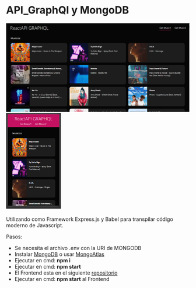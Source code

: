 # API_GraphQl y MongoDB
<div>
<img width="550" alt="portfolio_view" src="img/1.png">
<img width="150" alt="portfolio_view" src="img/2.png">
</div>
<br>
Utilizando como Framework Express.js y Babel para transpilar código moderno de Javascript.

Pasos:
<ul>
    <li>Se necesita el archivo .env con la URI de MONGODB</li>
    <li>Instalar <a href="https://www.mongodb.com">MongoDB</a> o usar <a href="https://www.mongodb.com/cloud/atlas">MongoAtlas</a></li>
    <li>Ejecutar en cmd: <b>npm i</b></li>
    <li>Ejecutar en cmd: <b>npm start</b></li>
    <li>El Frontend esta en el siguiente <a href="https://github.com/BeatsBass/GraphQlReact">repositorio</a></li>
    <li>Ejecutar en cmd: <b>npm start</b> al Frontend</li>
</ul>